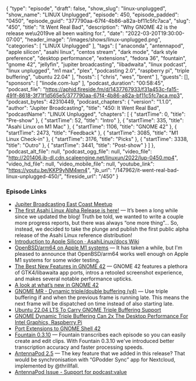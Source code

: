 {
  "type": "episode",
  "draft": false,
  "show_slug": "linux-unplugged",
  "show_name": "LINUX Unplugged",
  "episode": 450,
  "episode_padded": "0450",
  "episode_guid": "377790aa-67f4-4b86-a82a-bf11c5fc7aca",
  "slug": "450",
  "title": "It Went Real Bad",
  "description": "Why GNOME 42 is the release we\u2019ve all been waiting for.",
  "date": "2022-03-20T19:30:00-07:00",
  "header_image": "/images/shows/linux-unplugged.png",
  "categories": [
    "LINUX Unplugged"
  ],
  "tags": [
    "anaconda",
    "antennapod",
    "apple silicon",
    "asahi linux",
    "centos stream",
    "dark mode",
    "dark style preference",
    "desktop performance",
    "extensions",
    "fedora 36",
    "fountain",
    "gnome 42",
    "jellyfin",
    "jupiter broadcasting",
    "libadwaita",
    "linux podcast",
    "linux unplugged",
    "m1 max",
    "plex",
    "podcasting 2.0",
    "raspberry pi",
    "triple buffering",
    "ubuntu 22.04"
  ],
  "hosts": [
    "chris",
    "wes",
    "brent"
  ],
  "guests": [],
  "sponsors": [
    "linode.com-lup"
  ],
  "podcast_duration": "00:58:45",
  "podcast_file": "https://aphid.fireside.fm/d/1437767933/f31a453c-fa15-491f-8618-3f71f1d565e5/377790aa-67f4-4b86-a82a-bf11c5fc7aca.mp3",
  "podcast_bytes": 42310449,
  "podcast_chapters": {
    "version": "1.1.0",
    "author": "Jupiter Broadcasting",
    "title": "450: It Went Real Bad",
    "podcastName": "LINUX Unplugged",
    "chapters": [
      {
        "startTime": 0,
        "title": "Pre-show"
      },
      {
        "startTime": 52,
        "title": "Intro"
      },
      {
        "startTime": 335,
        "title": "Asahi Linux on M1 Mac"
      },
      {
        "startTime": 1106,
        "title": "GNOME 42"
      },
      {
        "startTime": 2473,
        "title": "Feedback"
      },
      {
        "startTime": 3085,
        "title": "M1 Linux Check-in"
      },
      {
        "startTime": 3176,
        "title": "Picks"
      },
      {
        "startTime": 3338,
        "title": "Outro"
      },
      {
        "startTime": 3441,
        "title": "Post-show"
      }
    ]
  },
  "podcast_alt_file": null,
  "podcast_ogg_file": null,
  "video_file": "http://201406.jb-dl.cdn.scaleengine.net/linuxun/2022/lup-0450.mp4",
  "video_hd_file": null,
  "video_mobile_file": null,
  "youtube_link": "https://youtu.be/KKP9yNM4wn4",
  "jb_url": "/147962/it-went-real-bad-linux-unplugged-450/",
  "fireside_url": "/450"
}


### Episode Links

  * [Jupiter Broadcasting East Coast Meetup](https://www.meetup.com/jupiterbroadcasting/ "Jupiter Broadcasting East Coast Meetup")
  * [The first Asahi Linux Alpha Release is here!](https://asahilinux.org/2022/03/asahi-linux-alpha-release/ "The first Asahi Linux Alpha Release is here!") — It’s been a long while since we updated the blog! Truth be told, we wanted to write a couple more progress reports, but there was always “one more thing”… So, instead, we decided to take the plunge and publish the first public alpha release of the Asahi Linux reference distribution!
  * [Introduction to Apple Silicon · AsahiLinux/docs Wiki](https://github.com/AsahiLinux/docs/wiki/Introduction-to-Apple-Silicon "Introduction to Apple Silicon · AsahiLinux/docs Wiki")
  * [OpenBSD/arm64 on Apple M1 systems](https://www.undeadly.org/cgi?action=article;sid=20220320115932 "OpenBSD/arm64 on Apple M1 systems") — It has taken a while, but I'm pleased to announce that OpenBSD/arm64 works well enough on Apple M1 systems for some wider testing.
  * [The Best New Features in GNOME 42](https://www.omgubuntu.co.uk/2022/03/gnome-42-best-new-features "The Best New Features in GNOME 42") — GNOME 42 features a plethora of GTK4/libawaita app ports, intros a retooled screenshot experience, and makes several notable performance upticks.
  * [A look at what’s new in GNOME 42](https://www.theregister.com/2022/03/16/gnome_42_rc/ "A look at what’s new in GNOME 42")
  * [GNOME MR - Dynamic triple/double buffering (v4)](https://gitlab.gnome.org/GNOME/mutter/-/merge_requests/1441 "GNOME MR - Dynamic triple/double buffering \(v4\)") — Use triple buffering if and when the previous frame is running late. This means the next frame will be dispatched on time instead of also starting late.
  * [Ubuntu 22.04 LTS To Carry GNOME Triple Buffering Support](https://www.phoronix.com/scan.php?page=news_item&px=Ubuntu-22.04-GNOME-TB "Ubuntu 22.04 LTS To Carry GNOME Triple Buffering Support")
  * [GNOME Dynamic Triple Buffering Can 2x The Desktop Performance For Intel Graphics, Raspberry Pi](https://www.phoronix.com/scan.php?page=news_item&px=GNOME-Triple-Buffering-2x "GNOME Dynamic Triple Buffering Can 2x The Desktop Performance For Intel Graphics, Raspberry Pi")
  * [Port Extensions to GNOME Shell 42](https://gjs.guide/extensions/upgrading/gnome-shell-42.html#metadata-json "Port Extensions to GNOME Shell 42")
  * [Fountain 0.3.10](https://www.fountain.fm/blog/fountain-0-3-10 "Fountain 0.3.10") — Fountain transcribes each episode so you can easily create and edit clips. With Fountain 0.3.10 we've introduced better transcription accuracy and faster processing speeds.
  * [AntennaPod 2.5](https://antennapod.org/blog/2022/03/2-5-release "AntennaPod 2.5") — The key feature that we added in this release? That would be synchronisation with “GPodder Sync” app for Nextcloud, implemented by @thrillfall.
  * [AntennaPod Issue - Support for podcast:value](https://github.com/AntennaPod/AntennaPod/issues/4671 "AntennaPod Issue - Support for podcast:value")


